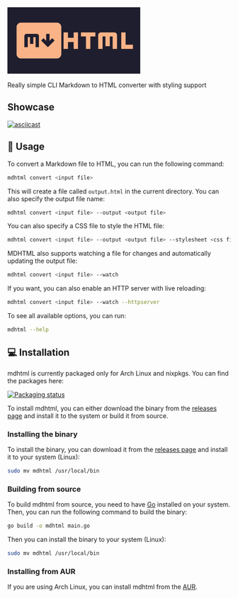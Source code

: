 <img width="300" src="assets/logo.jpg">

Really simple CLI Markdown to HTML converter with styling support

## Showcase

[![asciicast](https://asciinema.org/a/624645.svg)](https://asciinema.org/a/624645)

## 🌟 Usage

To convert a Markdown file to HTML, you can run the following command:

```bash
mdhtml convert <input file>
```

This will create a file called `output.html` in the current directory. You can also specify the output file name:

```bash
mdhtml convert <input file> --output <output file>
```

You can also specify a CSS file to style the HTML file:

```bash
mdhtml convert <input file> --output <output file> --stylesheet <css file>
```

MDHTML also supports watching a file for changes and automatically updating the output file:

```bash
mdhtml convert <input file> --watch
```

If you want, you can also enable an HTTP server with live reloading:

```bash
mdhtml convert <input file> --watch --httpserver
```



To see all available options, you can run:

```bash
mdhtml --help
```

## 💻 Installation

mdhtml is currently packaged only for Arch Linux and nixpkgs. You can find the packages here:

[![Packaging status](https://repology.org/badge/vertical-allrepos/mdhtml.svg)](https://repology.org/project/mdhtml/versions)

To install mdhtml, you can either download the binary from the [releases page](https://codeberg.org/Tomkoid/mdhtml/releases) and install it to the system or build it from source.

### Installing the binary

To install the binary, you can download it from the [releases page](https://codeberg.org/Tomkoid/mdhtml/releases) and install it to your system (Linux):

```bash
sudo mv mdhtml /usr/local/bin
```

### Building from source

To build mdhtml from source, you need to have [Go](https://golang.org/) installed on your system. Then, you can run the following command to build the binary:

```bash
go build -o mdhtml main.go
```

Then you can install the binary to your system (Linux):

```bash
sudo mv mdhtml /usr/local/bin
```

### Installing from AUR

If you are using Arch Linux, you can install mdhtml from the [AUR](https://aur.archlinux.org/packages/mdhtml/).
